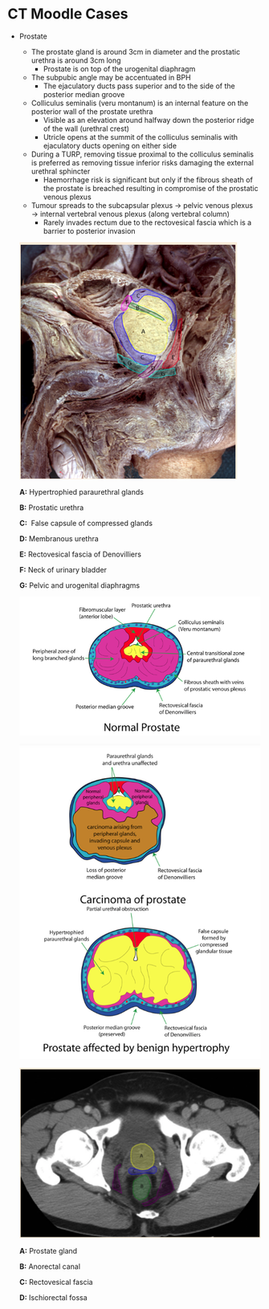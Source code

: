 # CT Moodle Cases

- Prostate
    - The prostate gland is around 3cm in diameter and the prostatic urethra is around 3cm long
        - Prostate is on top of the urogenital diaphragm
    - The subpubic angle may be accentuated in BPH
        - The ejaculatory ducts pass superior and to the side of the posterior median groove
    - Colliculus seminalis (veru montanum) is an internal feature on the posterior wall of the prostate urethra
        - Visible as an elevation around halfway down the posterior ridge of the wall (urethral crest)
        - Utricle opens at the summit of the colliculus seminalis with ejaculatory ducts opening on either side
    - During a TURP, removing tissue proximal to the colliculus seminalis is preferred as removing tissue inferior risks damaging the external urethral sphincter
        - Haemorrhage risk is significant but only if the fibrous sheath of the prostate is breached resulting in compromise of the prostatic venous plexus
    - Tumour spreads to the subcapsular plexus → pelvic venous plexus → internal vertebral venous plexus (along vertebral column)
        - Rarely invades rectum due to the rectovesical fascia which is a barrier to posterior invasion
    
    ![Screenshot 2023-11-06 at 8.53.57 pm.png](CT%20Moodle%20Cases%201300acf2446a81bb9ff5c81044ca520b/Screenshot_2023-11-06_at_8.53.57_pm.png)
    
    **A:** Hypertrophied paraurethral glands
    
    **B:** Prostatic urethra
    
    **C:**  False capsule of compressed glands
    
    **D:** Membranous urethra
    
    **E:** Rectovesical fascia of Denovilliers
    
    **F:** Neck of urinary bladder
    
    **G:** Pelvic and urogenital diaphragms
    
    ![Screenshot 2023-11-06 at 8.55.52 pm.png](CT%20Moodle%20Cases%201300acf2446a81bb9ff5c81044ca520b/Screenshot_2023-11-06_at_8.55.52_pm.png)
    
    ![Screenshot 2023-11-06 at 8.56.19 pm.png](CT%20Moodle%20Cases%201300acf2446a81bb9ff5c81044ca520b/Screenshot_2023-11-06_at_8.56.19_pm.png)
    
    ![Screenshot 2023-11-06 at 8.55.11 pm.png](CT%20Moodle%20Cases%201300acf2446a81bb9ff5c81044ca520b/Screenshot_2023-11-06_at_8.55.11_pm.png)
    
    **A:** Prostate gland
    
    **B:** Anorectal canal
    
    **C:** Rectovesical fascia
    
    **D:** Ischiorectal fossa